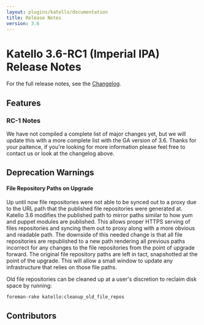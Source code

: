 ```yaml
---
layout: plugins/katello/documentation
title: Release Notes
version: 3.6
---
```


# Katello 3.6-RC1 (Imperial IPA) Release Notes

For the full release notes, see the [Changelog](https://github.com/Katello/katello/blob/KATELLO-3.6/CHANGELOG.md).

## Features

### RC-1 Notes

We have not compiled a complete list of major changes yet, but we will update this with a more complete list with the GA version of 3.6. Thanks for your paitence, if you're looking for more information please feel free to contact us or look at the changelog above.

## Deprecation Warnings

#### File Repository Paths on Upgrade

Up until now file repositories were not able to be synced out to a proxy due to the URL path that the published file repositories were generated at. Katello 3.6 modifies the published path to mirror paths similar to how yum and puppet modules are published. This allows proper HTTPS serving of files repositories and syncing them out to proxy along with a more obvious and readable path. The downside of this needed change is that all file repositories are republished to a new path rendering all previous paths incorrect for any changes to the file repositories from the point of upgrade forward. The original file repository paths are left in tact, snapshotted at the point of the upgrade. This will allow a small window to update any infrastructure that relies on those file paths.

Old file repositories can be cleaned up at a user's discretion to reclaim disk space by running:

```bash
foreman-rake katello:cleanup_old_file_repos
```

## Contributors
